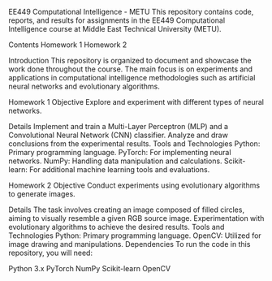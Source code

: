 EE449 Computational Intelligence - METU
This repository contains code, reports, and results for assignments in the EE449 Computational Intelligence course at Middle East Technical University (METU).

Contents
Homework 1
Homework 2

Introduction
This repository is organized to document and showcase the work done throughout the course. The main focus is on experiments and applications in computational intelligence methodologies such as artificial neural networks and evolutionary algorithms.

Homework 1
Objective
Explore and experiment with different types of neural networks.

Details
Implement and train a Multi-Layer Perceptron (MLP) and a Convolutional Neural Network (CNN) classifier.
Analyze and draw conclusions from the experimental results.
Tools and Technologies
Python: Primary programming language.
PyTorch: For implementing neural networks.
NumPy: Handling data manipulation and calculations.
Scikit-learn: For additional machine learning tools and evaluations.

Homework 2
Objective
Conduct experiments using evolutionary algorithms to generate images.

Details
The task involves creating an image composed of filled circles, aiming to visually resemble a given RGB source image.
Experimentation with evolutionary algorithms to achieve the desired results.
Tools and Technologies
Python: Primary programming language.
OpenCV: Utilized for image drawing and manipulations.
Dependencies
To run the code in this repository, you will need:

Python 3.x
PyTorch
NumPy
Scikit-learn
OpenCV
